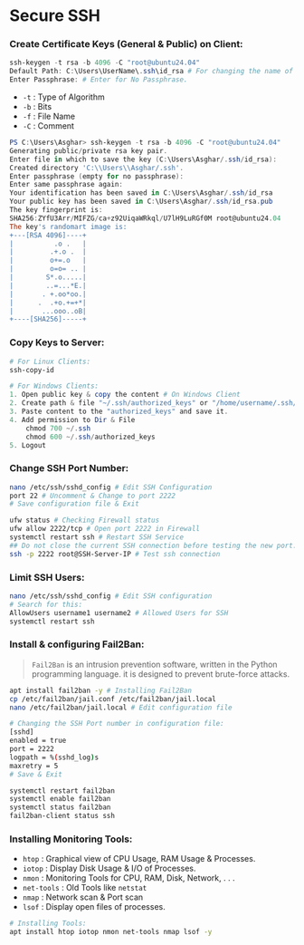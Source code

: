 # Secure SSH

### Create Certificate Keys (General & Public) on Client:

```powershell
ssh-keygen -t rsa -b 4096 -C "root@ubuntu24.04"
Default Path: C:\Users\UserName\.ssh\id_rsa # For changing the name of file put the Path & Name.
Enter Passphrase: # Enter for No Passphrase.
```
* `-t` : Type of Algorithm
* `-b` : Bits
* `-f` : File Name
* `-C` : Comment

```powershell
PS C:\Users\Asghar> ssh-keygen -t rsa -b 4096 -C "root@ubuntu24.04"
Generating public/private rsa key pair.
Enter file in which to save the key (C:\Users\Asghar/.ssh/id_rsa):
Created directory 'C:\\Users\\Asghar/.ssh'.
Enter passphrase (empty for no passphrase):
Enter same passphrase again:
Your identification has been saved in C:\Users\Asghar/.ssh/id_rsa
Your public key has been saved in C:\Users\Asghar/.ssh/id_rsa.pub
The key fingerprint is:
SHA256:ZYfU3Arr/MIFZG/ca+z92UiqaWRkql/U7lH9LuRGf0M root@ubuntu24.04
The key's randomart image is:
+---[RSA 4096]----+
|          .o .   |
|         .+.o .  |
|         o+=.o   |
|         o=o= .. |
|        S*.o.....|
|        ..=...*E.|
|       . +.oo*oo.|
|      .  .+o.+=+*|
|       ...ooo..oB|
+----[SHA256]-----+
```

### Copy Keys to Server:
```bash
# For Linux Clients:
ssh-copy-id
```
```powershell
# For Windows Clients:
1. Open public key & copy the content # On Windows Client
2. Create path & file "~/.ssh/authorized_keys" or "/home/username/.ssh/authorized_keys" # On Linux Server
3. Paste content to the "authorized_keys" and save it.
4. Add permission to Dir & File
    chmod 700 ~/.ssh
    chmod 600 ~/.ssh/authorized_keys
5. Logout
```

### Change SSH Port Number:
```bash
nano /etc/ssh/sshd_config # Edit SSH Configuration
port 22 # Uncomment & Change to port 2222
# Save configuration file & Exit
```
```bash
ufw status # Checking Firewall status
ufw allow 2222/tcp # Open port 2222 in Firewall
systemctl restart ssh # Restart SSH Service
## Do not close the current SSH connection before testing the new port.
ssh -p 2222 root@SSH-Server-IP # Test ssh connection
```

### Limit SSH Users:

```bash
nano /etc/ssh/sshd_config # Edit SSH configuration
# Search for this:
AllowUsers username1 username2 # Allowed Users for SSH
systemctl restart ssh
```

### Install & configuring Fail2Ban:
> `Fail2Ban` is an intrusion prevention software, written in the Python programming language. it is designed to prevent brute-force attacks.

```bash
apt install fail2ban -y # Installing Fail2Ban
cp /etc/fail2ban/jail.conf /etc/fail2ban/jail.local
nano /etc/fail2ban/jail.local # Edit configuration file
```
```bash
# Changing the SSH Port number in configuration file:
[sshd]
enabled = true
port = 2222
logpath = %(sshd_log)s
maxretry = 5
# Save & Exit
```
```bash
systemctl restart fail2ban
systemctl enable fail2ban
systemctl status fail2ban
fail2ban-client status ssh
```
### Installing Monitoring Tools:

* `htop` : Graphical view of CPU Usage, RAM Usage & Processes.
* `iotop` : Display Disk Usage & I/O of Processes.
* `nmon` : Monitoring Tools for CPU, RAM, Disk, Network, . . .
* `net-tools` : Old Tools like `netstat`
* `nmap` : Network scan & Port scan
* `lsof` : Display open files of processes.

```bash
# Installing Tools:
apt install htop iotop nmon net-tools nmap lsof -y
```










